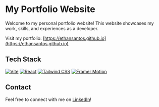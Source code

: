 # My Portfolio Website

Welcome to my personal portfolio website! This website showcases my work, skills, and experiences as a developer.

Visit my portfolio: [https://ethansantos.github.io](https://ethansantos.github.io)

## Tech Stack

[![Vite](https://img.shields.io/badge/Vite-646CFF?style=for-the-badge&logo=vite&logoColor=FFD62E)](https://vitejs.dev)
[![React](https://img.shields.io/badge/React-61DAFB?style=for-the-badge&logo=react&logoColor=black)](https://reactjs.org)
[![Tailwind CSS](https://img.shields.io/badge/Tailwind_CSS-06B6D4?style=for-the-badge&logo=tailwind-css&logoColor=white)](https://tailwindcss.com)
[![Framer Motion](https://img.shields.io/badge/Framer_Motion-0055FF?style=for-the-badge&logo=framer&logoColor=white)](https://www.framer.com/motion/)

## Contact

Feel free to connect with me on [LinkedIn](https://www.linkedin.com/in/ethanmadeit)!
